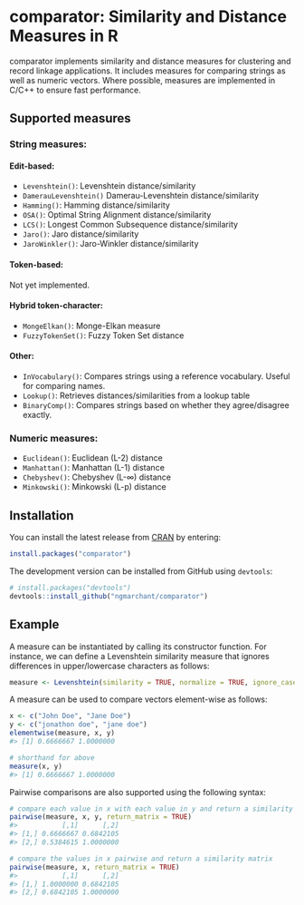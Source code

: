 
<!-- README.md is generated from README.Rmd. Please edit that file -->

# comparator: Similarity and Distance Measures in R

<!-- badges: start -->

<!-- badges: end -->

comparator implements similarity and distance measures for clustering
and record linkage applications. It includes measures for comparing
strings as well as numeric vectors. Where possible, measures are
implemented in C/C++ to ensure fast performance.

## Supported measures

### String measures:

#### Edit-based:

  - `Levenshtein()`: Levenshtein distance/similarity
  - `DamerauLevenshtein()` Damerau-Levenshtein distance/similarity
  - `Hamming()`: Hamming distance/similarity
  - `OSA()`: Optimal String Alignment distance/similarity
  - `LCS()`: Longest Common Subsequence distance/similarity
  - `Jaro()`: Jaro distance/similarity
  - `JaroWinkler()`: Jaro-Winkler distance/similarity

#### Token-based:

Not yet implemented.

#### Hybrid token-character:

  - `MongeElkan()`: Monge-Elkan measure
  - `FuzzyTokenSet()`: Fuzzy Token Set distance

#### Other:

  - `InVocabulary()`: Compares strings using a reference vocabulary.
    Useful for comparing names.
  - `Lookup()`: Retrieves distances/similarities from a lookup table
  - `BinaryComp()`: Compares strings based on whether they
    agree/disagree exactly.

### Numeric measures:

  - `Euclidean()`: Euclidean (L-2) distance
  - `Manhattan()`: Manhattan (L-1) distance
  - `Chebyshev()`: Chebyshev (L-∞) distance
  - `Minkowski()`: Minkowski (L-p) distance

## Installation

You can install the latest release from
[CRAN](https://CRAN.R-project.org) by entering:

``` r
install.packages("comparator")
```

The development version can be installed from GitHub using `devtools`:

``` r
# install.packages("devtools")
devtools::install_github("ngmarchant/comparator")
```

## Example

A measure can be instantiated by calling its constructor function. For
instance, we can define a Levenshtein similarity measure that ignores
differences in upper/lowercase characters as follows:

``` r
measure <- Levenshtein(similarity = TRUE, normalize = TRUE, ignore_case = TRUE)
```

A measure can be used to compare vectors element-wise as follows:

``` r
x <- c("John Doe", "Jane Doe")
y <- c("jonathon doe", "jane doe")
elementwise(measure, x, y)
#> [1] 0.6666667 1.0000000

# shorthand for above
measure(x, y)
#> [1] 0.6666667 1.0000000
```

Pairwise comparisons are also supported using the following syntax:

``` r
# compare each value in x with each value in y and return a similarity matrix
pairwise(measure, x, y, return_matrix = TRUE)
#>           [,1]      [,2]
#> [1,] 0.6666667 0.6842105
#> [2,] 0.5384615 1.0000000

# compare the values in x pairwise and return a similarity matrix
pairwise(measure, x, return_matrix = TRUE)
#>           [,1]      [,2]
#> [1,] 1.0000000 0.6842105
#> [2,] 0.6842105 1.0000000
```
